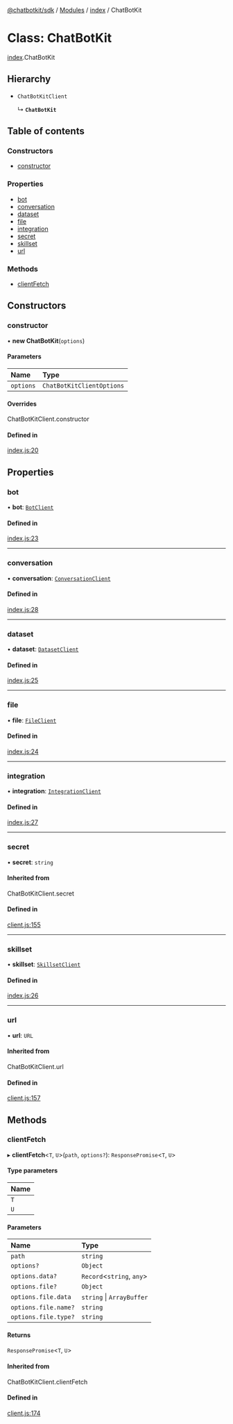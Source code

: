 [@chatbotkit/sdk](../README.md) / [Modules](../modules.md) / [index](../modules/index.md) / ChatBotKit

# Class: ChatBotKit

[index](../modules/index.md).ChatBotKit

## Hierarchy

- `ChatBotKitClient`

  ↳ **`ChatBotKit`**

## Table of contents

### Constructors

- [constructor](index.ChatBotKit.md#constructor)

### Properties

- [bot](index.ChatBotKit.md#bot)
- [conversation](index.ChatBotKit.md#conversation)
- [dataset](index.ChatBotKit.md#dataset)
- [file](index.ChatBotKit.md#file)
- [integration](index.ChatBotKit.md#integration)
- [secret](index.ChatBotKit.md#secret)
- [skillset](index.ChatBotKit.md#skillset)
- [url](index.ChatBotKit.md#url)

### Methods

- [clientFetch](index.ChatBotKit.md#clientfetch)

## Constructors

### constructor

• **new ChatBotKit**(`options`)

#### Parameters

| Name | Type |
| :------ | :------ |
| `options` | `ChatBotKitClientOptions` |

#### Overrides

ChatBotKitClient.constructor

#### Defined in

[index.js:20](https://github.com/chatbotkit/node-sdk/blob/c325fd2/packages/sdk/src/index.js#L20)

## Properties

### bot

• **bot**: [`BotClient`](bot.BotClient.md)

#### Defined in

[index.js:23](https://github.com/chatbotkit/node-sdk/blob/c325fd2/packages/sdk/src/index.js#L23)

___

### conversation

• **conversation**: [`ConversationClient`](conversation.ConversationClient.md)

#### Defined in

[index.js:28](https://github.com/chatbotkit/node-sdk/blob/c325fd2/packages/sdk/src/index.js#L28)

___

### dataset

• **dataset**: [`DatasetClient`](dataset.DatasetClient.md)

#### Defined in

[index.js:25](https://github.com/chatbotkit/node-sdk/blob/c325fd2/packages/sdk/src/index.js#L25)

___

### file

• **file**: [`FileClient`](file.FileClient.md)

#### Defined in

[index.js:24](https://github.com/chatbotkit/node-sdk/blob/c325fd2/packages/sdk/src/index.js#L24)

___

### integration

• **integration**: [`IntegrationClient`](integration.IntegrationClient.md)

#### Defined in

[index.js:27](https://github.com/chatbotkit/node-sdk/blob/c325fd2/packages/sdk/src/index.js#L27)

___

### secret

• **secret**: `string`

#### Inherited from

ChatBotKitClient.secret

#### Defined in

[client.js:155](https://github.com/chatbotkit/node-sdk/blob/c325fd2/packages/sdk/src/client.js#L155)

___

### skillset

• **skillset**: [`SkillsetClient`](skillset.SkillsetClient.md)

#### Defined in

[index.js:26](https://github.com/chatbotkit/node-sdk/blob/c325fd2/packages/sdk/src/index.js#L26)

___

### url

• **url**: `URL`

#### Inherited from

ChatBotKitClient.url

#### Defined in

[client.js:157](https://github.com/chatbotkit/node-sdk/blob/c325fd2/packages/sdk/src/client.js#L157)

## Methods

### clientFetch

▸ **clientFetch**<`T`, `U`\>(`path`, `options?`): `ResponsePromise`<`T`, `U`\>

#### Type parameters

| Name |
| :------ |
| `T` |
| `U` |

#### Parameters

| Name | Type |
| :------ | :------ |
| `path` | `string` |
| `options?` | `Object` |
| `options.data?` | `Record`<`string`, `any`\> |
| `options.file?` | `Object` |
| `options.file.data` | `string` \| `ArrayBuffer` |
| `options.file.name?` | `string` |
| `options.file.type?` | `string` |

#### Returns

`ResponsePromise`<`T`, `U`\>

#### Inherited from

ChatBotKitClient.clientFetch

#### Defined in

[client.js:174](https://github.com/chatbotkit/node-sdk/blob/c325fd2/packages/sdk/src/client.js#L174)
